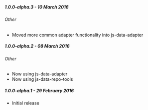 ##### 1.0.0-alpha.3 - 10 March 2016

###### Other
- Moved more common adapter functionality into js-data-adapter

##### 1.0.0-alpha.2 - 08 March 2016

###### Other
- Now using js-data-adapter
- Now using js-data-repo-tools

##### 1.0.0-alpha.1 - 29 February 2016

- Initial release

